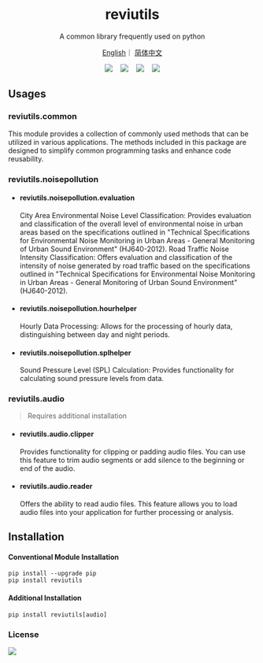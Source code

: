 <h1 align='center'>reviutils</h1>
<p align='center'>A common library frequently used on python</p>
<p align='center'>
<a href="./README_EN.md">English</a>｜
<a href="./README.md">简体中文</a>
</p>

<div align='center'>
<a href="https://github.com/Viyyy/reviutils"><img src="https://img.shields.io/badge/-GitHub-181717?style=flat-square&logo=GitHub&logoColor=white"></a>
&nbsp;&nbsp;
<a href="https://utilsdemo.reviy.top/docs"><img src="https://img.shields.io/badge/fastapi-demo-red.svg"></a>
&nbsp;&nbsp;
<a href="https://pypi.org/project/reviutils/"><img src="https://img.shields.io/pypi/v/reviutils.svg"></a>
&nbsp;&nbsp;
<a href="./LICENSE"><img src="https://img.shields.io/badge/license-Apache--2.0-yellow"></a>
</div>

## Usages

### reviutils.common

  This module provides a collection of commonly used methods that can be utilized in various applications. The methods included in this package are designed to simplify common programming tasks and enhance code reusability.

### reviutils.noisepollution

- #### reviutils.noisepollution.evaluation

  City Area Environmental Noise Level Classification: Provides evaluation and classification of the overall level of environmental noise in urban areas based on the specifications outlined in "Technical Specifications for Environmental Noise Monitoring in Urban Areas - General Monitoring of Urban Sound Environment" (HJ640-2012).
  Road Traffic Noise Intensity Classification: Offers evaluation and classification of the intensity of noise generated by road traffic based on the specifications outlined in "Technical Specifications for Environmental Noise Monitoring in Urban Areas - General Monitoring of Urban Sound Environment" (HJ640-2012).
- #### reviutils.noisepollution.hourhelper

  Hourly Data Processing: Allows for the processing of hourly data, distinguishing between day and night periods.
- #### reviutils.noisepollution.splhelper

  Sound Pressure Level (SPL) Calculation: Provides functionality for calculating sound pressure levels from data.

### reviutils.audio

> Requires additional installation

- #### reviutils.audio.clipper

  Provides functionality for clipping or padding audio files.  You can use this feature to trim audio segments or add silence to the beginning or end of the audio.
- #### reviutils.audio.reader

  Offers the ability to read audio files.  This feature allows you to load audio files into your application for further processing or analysis.

## Installation

#### Conventional Module Installation

```
pip install --upgrade pip
pip install reviutils
```

#### Additional Installation

```
pip install reviutils[audio]
```

### License

<div>
<a href="./LICENSE"><img src="https://img.shields.io/badge/license-Apache--2.0-yellow"></a>
</div>
